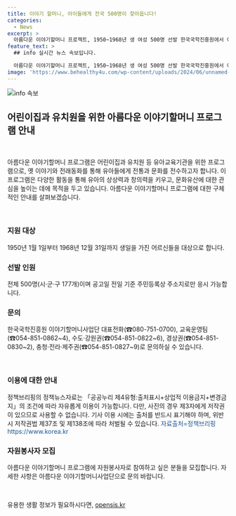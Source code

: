 ```yaml
---
title: 이야기 할머니, 아이들에게 전국 500명이 찾아옵니다!
categories:
  - News
excerpt: >
  아름다운 이야기할머니 프로젝트, 1950~1968년 생 여성 500명 선발 한국국학진흥원에서 이야기할머니를 찾습니다. 고향의 이야기와 미담을 유아교육기관에서 전할 책임감 있는 분들을 찾습니다. 선발인원은 500명으로, 공고일 전 주소지에 응시 가능합니다. 세부 문의는 해당 권역 번호로 가능하며, 자세한 사항은 공공누리 조건에 따라 자유롭게 이용할 수 있습니다. (출처: 정책브리핑, www.korea.kr)
feature_text: >
  ## info 실시간 뉴스 속보입니다.

  아름다운 이야기할머니 프로젝트, 1950~1968년 생 여성 500명 선발 한국국학진흥원에서 이야기할머니를 찾습니다. 고향의 이야기와 미담을 유아교육기관에서 전할 책임감 있는 분들을 찾습니다. 선발인원은 500명으로, 공고일 전 주소지에 응시 가능합니다. 세부 문의는 해당 권역 번호로 가능하며, 자세한 사항은 공공누리 조건에 따라 자유롭게 이용할 수 있습니다. (출처: 정책브리핑, www.korea.kr)
image: 'https://www.behealthy4u.com/wp-content/uploads/2024/06/unnamed-file.png'
---
```


<p><img src="https://www.behealthy4u.com/wp-content/uploads/2024/06/unnamed-file.png" alt="info 속보" /></p>

<h2 data-ke-size="size26">어린이집과 유치원을 위한 아름다운 이야기할머니 프로그램 안내</h2>

<p data-ke-size="size16">&nbsp;</p>

<p>아름다운 이야기할머니 프로그램은 어린이집과 유치원 등 유아교육기관을 위한 프로그램으로, 옛 이야기와 전래동화를 통해 유아들에게 전통과 문화를 전수하고자 합니다. 이 프로그램은 다양한 활동을 통해 유아의 상상력과 창의력을 키우고, 문화유산에 대한 관심을 높이는 데에 목적을 두고 있습니다. 아름다운 이야기할머니 프로그램에 대한 구체적인 안내를 살펴보겠습니다.</p>

<p data-ke-size="size16">&nbsp;</p>

<h3>지원 대상</h3>

<p data-ke-size="size16">1950년 1월 1일부터 1968년 12월 31일까지 생일을 가진 어르신들을 대상으로 합니다. </p>

<h3>선발 인원</h3>

<p data-ke-size="size16">전체 500명(시·군·구 177개)이며 공고일 전일 기준 주민등록상 주소지로만 응시 가능합니다.</p>

<h3>문의</h3>

<p data-ke-size="size16">한국국학진흥원 이야기할머니사업단 대표전화(☎080-751-0700), 교육운영팀(☎054-851-0862~4), 수도·강원권(☎054-851-0822~6), 경상권(☎054-851-0830~2), 충청·전라·제주권(☎054-851-0827~9)로 문의하실 수 있습니다.</p>

<p data-ke-size="size16">&nbsp;</p>

<h3>이용에 대한 안내</h3>

<p data-ke-size="size16">정책브리핑의 정책뉴스자료는 「공공누리 제4유형:출처표시+상업적 이용금지+변경금지」의 조건에 따라 자유롭게 이용이 가능합니다. 다만, 사진의 경우 제3자에게 저작권이 있으므로 사용할 수 없습니다. 기사 이용 시에는 출처를 반드시 표기해야 하며, 위반 시 저작권법 제37조 및 제138조에 따라 처벌될 수 있습니다. <span style="color: #1a5490;">자료출처=정책브리핑 https://www.korea.kr</span></p>

<h3>자원봉사자 모집</h3>

<p data-ke-size="size16">아름다운 이야기할머니 프로그램에 자원봉사자로 참여하고 싶은 분들을 모집합니다. 자세한 사항은 아름다운 이야기할머니사업단으로 문의 바랍니다.</p>

<p data-ke-size="size16">&nbsp;</p>
유용한 생활 정보가 필요하시다면, <a href="https://opensis.kr" rel="dofollow">opensis.kr</a>


